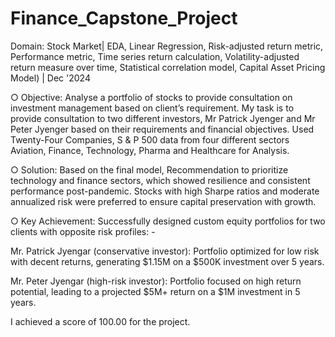 # Finance_Capstone_Project

Domain: Stock Market| EDA, Linear Regression, Risk-adjusted return metric, Performance metric, Time series return 				       calculation, Volatility-adjusted return measure over time, Statistical correlation model, Capital Asset Pricing Model) | Dec '2024

○	Objective: Analyse a portfolio of stocks to provide consultation on investment management based on client’s requirement. My task is to provide consultation to two different investors, Mr Patrick Jyenger and Mr Peter Jyenger based on their requirements and financial objectives. Used Twenty-Four Companies, S & P 500 data from four different sectors Aviation, Finance, Technology, Pharma and Healthcare for Analysis.

○	Solution: Based on the final model, Recommendation to prioritize technology and finance sectors, which showed resilience and consistent performance post-pandemic. Stocks with high Sharpe ratios and moderate annualized risk were preferred to ensure capital preservation with growth.

○	Key Achievement: Successfully designed custom equity portfolios for two clients with opposite risk profiles: -

Mr. Patrick Jyengar (conservative investor): Portfolio optimized for low risk with decent returns, generating $1.15M on a $500K investment over 5 years.

Mr. Peter Jyengar (high-risk investor): Portfolio focused on high return potential, leading to a projected $5M+ return on a $1M investment in 5 years. 

I achieved a score of 100.00 for the project.
